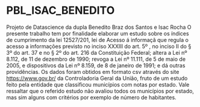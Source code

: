 # PBL_ISAC_BENEDITO
Projeto de Datascience da dupla Benedito Braz dos Santos e Isac Rocha
O presente trabalho tem por finalidade elaborar um estudo sobre os índices de cumprimento da lei 12527/201, lei de Acesso á informaçã que
regula o acesso a informações previsto no inciso XXXIII do art. 5º , no inciso II do § 3º do art. 37 e no § 2º do art. 216 da Constituição Federal; altera a Lei nº 8.112, de 11 de dezembro de 1990; revoga a Lei nº 11.111, de 5 de maio de 2005, e dispositivos da Lei nº 8.159, de 8 de janeiro de 1991; e dá outras providências.
Os dados foram obtidos em formato csv através do site https://www.gov.br/ da Controladoria Geral da União, fruto de um estudo feito pela entidade que classificou municípios com notas por estado. Vale ressaltar que o referido estudo não avaliou todos os municípios por estado, mas sim alguns com critérios por exemplo de número de habitantes.
